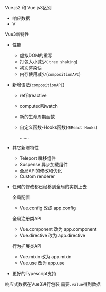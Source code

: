 Vue.js2 和 Vue.js3区别

- 响应数据
- V

Vue3新特性

- 性能

  - 虚拟DOM的重写 
  - 打包大小减少( `tree shaking`)
  - 初次渲染快
  - 内存使用减少(`compositionAPI`)

- 新增语法(`compositionAPI`)

  - ref和reactive

  - computed和watch

  - 新的生命周期函数

  - 自定义函数-Hooks函数(`像React Hooks`)

    .......

- 其它新赠特性

  - Teleport 瞬移组件
  - Suspense 异步加载组件
  - 全局API的修改和优化
  - Custom renderer

- 任何的修改都已经移到全局的实例上去

  全局配置

  - Vue.config 改成 app.config

  全局注册类API

  - Vue.component  改为 app.component
  - Vue.directive 改为 app.directive

  行为扩展类API

  - Vue.mixin 改为 app.mixin
  - Vue.use 改为 app.use

- 更好的Typescript支持



响应式数据在Vue3进行包装 需要`.value`得到数据